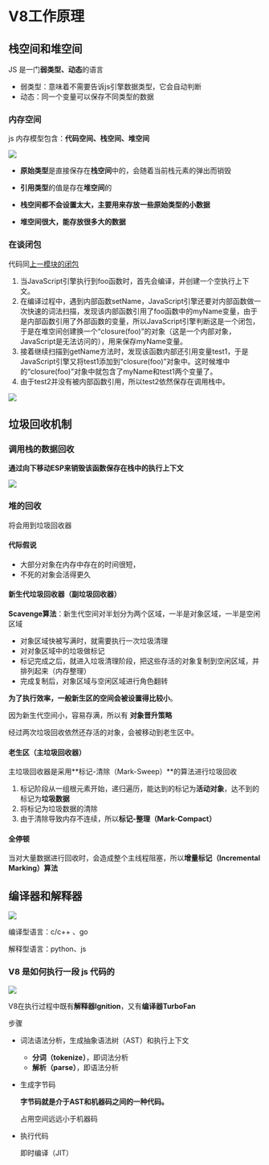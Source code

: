 # V8工作原理

## 栈空间和堆空间

JS 是一门**弱类型、动态**的语言

- 弱类型：意味着不需要告诉js引擎数据类型，它会自动判断
- 动态：同一个变量可以保存不同类型的数据

### 内存空间

js 内存模型包含：**代码空间、栈空间、堆空间**

![](https://file.wangsijie.top/blog/20210609153211.png)

- **原始类型**是直接保存在**栈空间**中的，会随着当前栈元素的弹出而销毁
- **引用类型**的值是存在**堆空间**的



- **栈空间都不会设置太大，主要用来存放一些原始类型的小数据**

- **堆空间很大，能存放很多大的数据**

  

### 在谈闭包

代码同[上一模块的闭包](./2.浏览器中JS的执行机制.md#闭包)

1. 当JavaScript引擎执行到foo函数时，首先会编译，并创建一个空执行上下文。
2. 在编译过程中，遇到内部函数setName，JavaScript引擎还要对内部函数做一次快速的词法扫描，发现该内部函数引用了foo函数中的myName变量，由于是内部函数引用了外部函数的变量，所以JavaScript引擎判断这是一个闭包，于是在堆空间创建换一个“closure(foo)”的对象（这是一个内部对象，JavaScript是无法访问的），用来保存myName变量。
3. 接着继续扫描到getName方法时，发现该函数内部还引用变量test1，于是JavaScript引擎又将test1添加到“closure(foo)”对象中。这时候堆中的“closure(foo)”对象中就包含了myName和test1两个变量了。
4. 由于test2并没有被内部函数引用，所以test2依然保存在调用栈中。

![](https://file.wangsijie.top/blog/20210609153722.png)

## 垃圾回收机制

### 调用栈的数据回收

**通过向下移动ESP来销毁该函数保存在栈中的执行上下文**

![](https://file.wangsijie.top/blog/20210609203430.jpg)

### 堆的回收

将会用到垃圾回收器

#### **代际假说**

- 大部分对象在内存中存在的时间很短，
- 不死的对象会活得更久



#### 新生代垃圾回收器（副垃圾回收器）

**Scavenge算法**：新生代空间对半划分为两个区域，一半是对象区域，一半是空闲区域

- 对象区域快被写满时，就需要执行一次垃圾清理
- 对对象区域中的垃圾做标记
- 标记完成之后，就进入垃圾清理阶段，把这些存活的对象复制到空闲区域，并排列起来（内存整理）
- 完成复制后，对象区域与空闲区域进行角色翻转



**为了执行效率，一般新生区的空间会被设置得比较小**。

因为新生代空间小，容易存满，所以有 **对象晋升策略**

经过两次垃圾回收依然还存活的对象，会被移动到老生区中。

#### 老生区（主垃圾回收器）

主垃圾回收器是采用**标记-清除（Mark-Sweep）**的算法进行垃圾回收

1. 标记阶段从一组根元素开始，递归遍历，能达到的标记为**活动对象**，达不到的标记为**垃圾数据**
2. 将标记为垃圾数据的清除
3. 由于清除导致内存不连续，所以**标记-整理（Mark-Compact）**

#### 全停顿

当对大量数据进行回收时，会造成整个主线程阻塞，所以**增量标记（Incremental Marking）算法**



## 编译器和解释器

![](https://file.wangsijie.top/blog/20210610144431.png)

编译型语言：c/c++ 、go

解释型语言：python、js



### V8 是如何执行一段 js 代码的

![](https://file.wangsijie.top/blog/20210610153911.png)

V8在执行过程中既有**解释器Ignition**，又有**编译器TurboFan**

步骤

- 词法语法分析，生成抽象语法树（AST）和执行上下文

  - **分词（tokenize）**，即词法分析
  - **解析（parse）**，即语法分析

- 生成字节码

  **字节码就是介于AST和机器码之间的一种代码。**

  占用空间远远小于机器码

- 执行代码

  即时编译（JIT）

